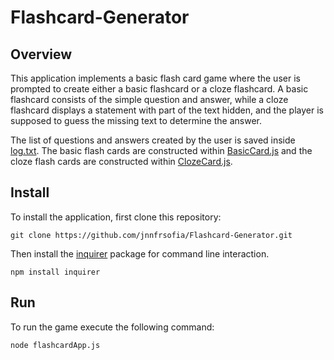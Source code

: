 # Flashcard-Generator

## Overview

This application implements a basic flash card game where the user is prompted to create either a basic flashcard or a cloze flashcard. A basic flashcard consists of the simple question and answer, while a cloze flashcard displays a statement with part of the text hidden, and the player is supposed to guess the missing text to determine the answer.

The list of questions and answers created by the user is saved inside [log.txt](log.txt). 
The basic flash cards are constructed within [BasicCard.js](BasicCard.js) and the cloze flash cards are constructed within [ClozeCard.js](ClozeCard.js).

## Install

To install the application, first clone this repository:

	git clone https://github.com/jnnfrsofia/Flashcard-Generator.git
	
Then install the [inquirer](https://www.npmjs.com/package/inquirer) package for command line interaction.

	npm install inquirer

## Run

To run the game execute the following command:

	node flashcardApp.js
	
